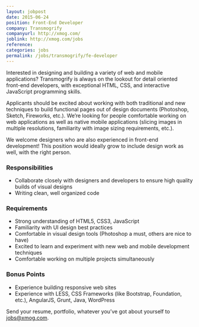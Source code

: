 ```yaml
---
layout: jobpost
date: 2015-06-24
position: Front-End Developer
company: Transmogrify 
companyurl: http://xmog.com/
joblink: http://xmog.com/jobs
reference:
categories: jobs
permalink: /jobs/transmogrify/fe-developer
---
```


Interested in designing and building a variety of web and mobile applications? Transmogrify is always on the lookout for detail oriented front-end developers, with exceptional HTML, CSS, and interactive JavaScript programming skills.
<!--more-->
Applicants should be excited about working with both traditional and new techniques to build functional pages out of design documents (Photoshop, Sketch, Fireworks, etc.). We’re looking for people comfortable working on web applications as well as native mobile applications (slicing images in multiple resolutions, familiarity with image sizing requirements, etc.).

We welcome designers who are also experienced in front-end development! This position would ideally grow to include design work as well, with the right person.

### Responsibilities
* Collaborate closely with designers and developers to ensure high quality builds of visual designs
* Writing clean, well organized code

### Requirements
* Strong understanding of HTML5, CSS3, JavaScript
* Familiarity with UI design best practices
* Comfortable in visual design tools (Photoshop a must, others are nice to have)
* Excited to learn and experiment with new web and mobile development techniques
* Comfortable working on multiple projects simultaneously

### Bonus Points
* Experience building responsive web sites
* Experience with LESS, CSS Frameworks (like Bootstrap, Foundation, etc.), AngularJS, Grunt, Java, WordPress

Send your resume, portfolio, whatever you’ve got about yourself to <a href="mailto:jobs@xmog.com" target="_blank">jobs@xmog.com</a>.